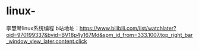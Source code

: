 # linux-
李慧琴linux系统编程
b站地址：https://www.bilibili.com/list/watchlater?oid=970199337&bvid=BV18p4y167Md&spm_id_from=333.1007.top_right_bar_window_view_later.content.click
